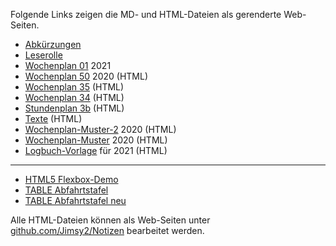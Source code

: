 Folgende Links zeigen die MD- und HTML-Dateien als gerenderte Web-Seiten.
 - [Abkürzungen](https://jimsy2.github.io/Notizen/Abkuerzungen.html)
 - [Leserolle](https://jimsy2.github.io/Notizen/Leserolle.html)
 - [Wochenplan 01](https://jimsy2.github.io/Notizen/Wochenplan_01-2021.html) 2021    
 - [Wochenplan 50](https://jimsy2.github.io/Notizen/Wochenplan50.html) 2020 (HTML)  
 - [Wochenplan 35](https://jimsy2.github.io/Notizen/Wochenplan35.html) (HTML)
 - [Wochenplan 34](https://jimsy2.github.io/Notizen/Wochenplan34.html) (HTML)
 - [Stundenplan 3b](https://jimsy2.github.io/Notizen/Stundenplan_3b.html) (HTML)
 - [Texte](https://jimsy2.github.io/Notizen/Texte.html) (HTML)
 - [Wochenplan-Muster-2](https://jimsy2.github.io/Notizen/Wochenplan-Muster-2.html) 2020 (HTML)  
 - [Wochenplan-Muster](https://jimsy2.github.io/Notizen/Wochenplan-Muster.html) 2020 (HTML)  
 - [Logbuch-Vorlage](https://jimsy2.github.io/Notizen/Logbuch-Vorlage.html) für 2021 (HTML)
---
 
 - [HTML5 Flexbox-Demo](https://jimsy2.github.io/Notizen/flexbox-demo.html)
 - [TABLE Abfahrtstafel](https://jimsy2.github.io/Notizen/Abfahrtstafel_Lage.html)
 - [TABLE Abfahrtstafel neu](https://jimsy2.github.io/Notizen/Abfahrt_Lage_2018.html)
 
Alle HTML-Dateien können als Web-Seiten unter [github.com/Jimsy2/Notizen](https://github.com/Jimsy2/Notizen/) bearbeitet werden.

